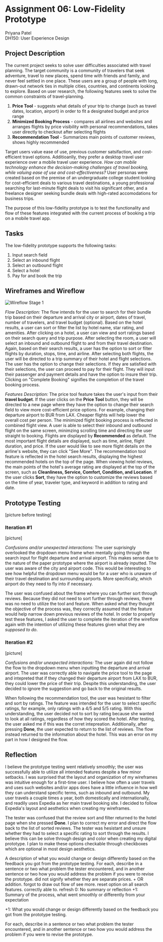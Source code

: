 # Assignment 06: Low-Fidelity Prototype

Priyana Patel <br/>
DH150: User Experience Design 

## Project Description

The current project seeks to solve user difficulties associated with travel planning. The target community is a community of travelers that seek adventure, travel to new places, spend time with friends and family, and never feel settled in one place. These users are a group of people with long, drawn-out network ties in multiple cities, countries, and continents looking to explore. Based on user research, the following features seek to solve the common constraints of travel-planning.

1. **Price Tool** - suggests what details of your trip to change (such as travel dates, location, airport) in order to fit a designated budget and price range <br/>
2. **Minimized Booking Process** - compares all airlines and websites and arranges flights by price visibility with personal recommendations, takes user directly to checkout after selecting flights <br/>
3. **Recommendation Tool** - Summarizes main points of customer reviews, shows highly recommended

Target users value ease of use, previous customer satsifaction, and cost-efficient travel options. Additioanlly, they prefer a desktop travel user experience over a mobile travel user experience. *How can mobile technology enhance the decision-making challenges of travel booking, while valuing ease of use and cost-effectiveness?* User personas were created based on the premise of an undergraduate college student looking for cost-efficient deals to various travel destinations, a young professional searching for last-minute flight deals to visit his significant other, and a freelance designer seeking bundle deals with high-rated accomodations for business trips. 

The purpose of this low-fidelity prototype is to test the functionality and flow of these features integrated with the current process of booking a trip on a mobile travel app. 

## Tasks
The low-fidelity prototype supports the following tasks:
1. Input search field
2. Select an inbound flight
3. Select an outbound flight
4. Select a hotel
5. Pay for and book the trip 

## Wireframes and Wireflow
![Wireflow Stage 1](https://user-images.githubusercontent.com/59623155/74673232-b0520980-5163-11ea-8b9e-a3696b4758b9.jpg)

*Flow Description:* The flow intends for the user to search for their bundle trip based on their departure and arrival city or airport, dates of travel, number of travelers, and travel budget (optional). Based on the hotel results, a user can sort or filter the list by hotel name, star rating, and amenities. After clicking on a hotel, a user can view and sort ratings based on their search query and trip purpose. After selecting the room, a user will select an inbound and outbound flight to and from their travel destination. Again, based on their search results, a user has the option to sort or filter flights by duration, stops, time, and airline. After selecting both flights, the user will be directed to a trip summary of their hotel and flight selections. The user has the option to change their selections. If they are satisfied with their selections, the user can proceed to pay for their flight. They will input their passenger and payment details and have the option to insure their trip. Clicking on "Complete Booking" signifies the completion of the travel booking process.  

*Features Description:* The price tool feature takes the user's input from their **travel budget**. If the user clicks on the **Price Tool** button, they will be directed to a new page where they have the option to change their search field to view more cost-efficient price options. For example, changing their departure airport to BUR from LAX. Cheaper flights will help lower the overall cost per person. The minimized flight booking process is reflected in combined flight view. A user is able to select their inbound and outbound flight on the same screen, minimzing scrolling time and directing the user straight to booking. Flights are displayed by **Recommended** as default. The most important flight details are displayed, such as time, airline, flight duration, and price. If the user would like to see more flight details on the airline's website, they can click "See More". The recommendation tool feature is reflected in the hotel search results, displaying the highest recommended hotels on the top of the page. When viewing hotel reviews, the main points of the hotel's average rating are displayed at the top of the screen, such as **Cleanliness, Service, Comfort, Condition, and Location**. If the user clicks **Sort**, they have the option to customize the reviews based on the time of year, traveler type, and keyword in addition to rating and date. 

## Prototype Testing 

[picture before testing]

### Iteration #1

[picture]

*Confusions and/or unexpected interactions:* 
The user suprisingly overlooked the dropdown menu frame when mentally going through the search input for flight departure and arrival airport. This makes sense due to the nature of the paper prototype where the airport is already inputted. The user was aware of the city and airport code. This would be interesting to see how helpful the dropdown menu would be for a user who is unaware of their travel destination and surrounding airports. More specifically, which airport do they need to fly into if necessary.

The user was confused about the frame where you can further sort through reviews. Because they did not need to sort further through reviews, there was no need to utilize the tool and feature. When asked what they thought the objective of the process was, they correctly assumed that the feature would help narrow down previous reviews of the hotel. In order to properly test these features, I asked the user to complete the iteration of the wireflow again with the intention of utilizing these features given what they are *supposed to do*. 

### Iteration #2

[picture]

*Confusions and/or unexpected interactions:* 
The user again did not follow the flow to the dropdown menu when inputting the departure and arrival airport. The user was correctly able to navigate the price tool to the page and intepreted that if they changed their departure airport from LAX to BUR, they could lower the price of their trip. Despite this understanding, the user decided to ignore the suggestion and go back to the original results. 

When following the recommendation tool, the user was hesistant to filter and sort by ratings. The feature was intended for the user to select specific ratings, for example, only ratings with a 4/5 and 5/5 rating. With this understanding, the user decided not to sort by rating because she wanted to look at all ratings, regardless of how they scored the hotel. After testing, the user asked me if this was the corret intepreation. Additionally, after pressing **Done**, the user expected to return to the list of reviews. The flow instead returned to the information about the hotel. This was an error on my part in how I designed the flow.  

## Reflection 
I believe the prototype testing went relatively smoothly; the user was successfully able to utilize all intended features despite a few minor setbacks. I was surprised that the layout and organization of my wireframes was intuitive enough for a first-time user. I believe how often a user travels and uses such websites and/or apps does have a little influence in how well they can understand specific terms, such as inbound and outbound. My user travels a couple times a year, both domestically and internationally, and readily uses Expedia as her main travel booking site. I decided to follow Expedia's layout and aesthetics when creating my wireframes.

The tester was confused that the review sort and filter returned to the hotel page when she pressed **Done**. I plan to correct my error and direct the flow back to the list of sorted reviews. The tester was hesistant and unsure whether they had to select a specific rating to sort through the results. I believe this can be solve through design and color when creating my digital prototype. I plan to make these options checkable through checkboxes which are optional in most design aesthetics. 

A description of what you would change or design differently based on the feedback you got from the prototype testing. For each, describe in a sentence or two what problem the tester encountered, and in another sentence or two how you would address the problem if you were to revise the prototype. did not signify whether they are separate prices. + OR addition. forgot to draw out flow of see more. reset option on all search features. correctly able to. refresh 
0: No summary or reflection 
+1: Summary of the process, what went smoothly or differently from your expectation

+1: What you would change or design differently based on the feedback you got from the prototype testing. 

For each, describe in a sentence or two what problem the tester encountered, and in another sentence or two how you would address the problem if you were to revise the prototype.

